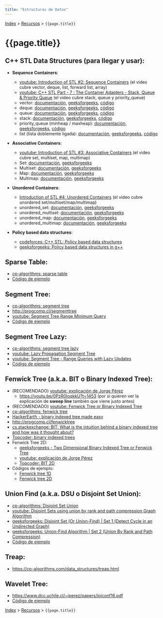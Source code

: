 ```yaml
---
title: "Estructuras de Datos"
---
```


[Index](../index) > [Recursos](resources) > ```{{page.title}}```

# {{page.title}}

## C++ STL Data Structures (para llegar y usar):

- **Sequence Containers**:
    - [youtube: Introduction of STL #2: Sequence Containers](https://www.youtube.com/watch?v=gxZJ5JNuWMY&feature=youtu.be) (el video cubre vector, deque, list, forward list, array)
    - [youtube: C++ STL Part - 7 : The Container Adapters - Stack, Queue & Priority Queue](https://www.youtube.com/watch?v=VZh8GXQAnxY) (el video cubre stack, queue y priority_queue)
    - vector: [documentación](http://www.cplusplus.com/reference/vector/vector/), [geeksforgeeks](https://www.geeksforgeeks.org/vector-in-cpp-stl/), [código](https://github.com/PabloMessina/Competitive-Programming-Material/blob/master/Data_Structures/C%2B%2B%20STL/vector.cpp)
    - deque: [documentación](http://www.cplusplus.com/reference/deque/deque/), [geeksforgeeks](https://www.geeksforgeeks.org/deque-cpp-stl/), [código](https://github.com/PabloMessina/Competitive-Programming-Material/blob/master/Data_Structures/C%2B%2B%20STL/deque.cpp)
    - queue: [documentación](http://www.cplusplus.com/reference/queue/queue/), [geeksforgeeks](https://www.geeksforgeeks.org/queue-cpp-stl/), [código](https://github.com/PabloMessina/Competitive-Programming-Material/blob/master/Data_Structures/C%2B%2B%20STL/queue%20%26%20stack.cpp)
    - stack: [documentación](http://www.cplusplus.com/reference/stack/stack/), [geeksforgeeks](https://www.geeksforgeeks.org/stack-in-cpp-stl/), [código](https://github.com/PabloMessina/Competitive-Programming-Material/blob/master/Data_Structures/C%2B%2B%20STL/queue%20%26%20stack.cpp)
    - priority_queue (minheap / maxheap): [documentación](http://www.cplusplus.com/reference/queue/priority_queue/), [geeksforgeeks](https://www.geeksforgeeks.org/priority-queue-in-cpp-stl/), [código](https://github.com/PabloMessina/Competitive-Programming-Material/blob/master/Data_Structures/C%2B%2B%20STL/priority_queue.cpp)
    - list (lista doblemente ligada): [documentación](http://www.cplusplus.com/reference/list/list/), [geeksforgeeks](https://www.geeksforgeeks.org/list-cpp-stl/), [código](https://github.com/PabloMessina/Competitive-Programming-Material/blob/master/Data_Structures/C%2B%2B%20STL/list.cpp)

- **Associative Containers**:
    - [youtube: Introduction of STL #3: Associative Containers](https://www.youtube.com/watch?v=6iyzPed7FrM&feature=youtu.be) (el video cubre set, multiset, map, multimap)
    - Set: [documentación](http://www.cplusplus.com/reference/set/set/), [geeksforgeeks](https://www.geeksforgeeks.org/set-in-cpp-stl/)
    - Multiset: [documentación](http://www.cplusplus.com/reference/set/multiset/), [geeksforgeeks](https://www.geeksforgeeks.org/multiset-in-cpp-stl/)
    - Map: [documentación](http://www.cplusplus.com/reference/map/map/), [geeksforgeeks](https://www.geeksforgeeks.org/map-associative-containers-the-c-standard-template-library-stl/)
    - Multimap: [documentación](http://www.cplusplus.com/reference/map/multimap/), [geeksforgeeks](https://www.geeksforgeeks.org/multimap-associative-containers-the-c-standard-template-library-stl/)

- **Unordered Containers**:
    - [Introduction of STL #4: Unordered Containers](https://www.youtube.com/watch?v=NNLvY9O7ufU) (el video cubre unordered set/multiset/map/multimap)
    - unordered_set: [documentación](http://www.cplusplus.com/reference/unordered_set/unordered_set/), [geeksforgeeks](https://www.geeksforgeeks.org/unordered_set-in-cpp-stl/)
    - unordered_multiset: [documentación](http://www.cplusplus.com/reference/unordered_set/unordered_multiset/), [geeksforgeeks](https://www.geeksforgeeks.org/unordered_multiset-and-its-uses/)
    - unordered_map: [documentación](http://www.cplusplus.com/reference/unordered_map/unordered_map/), [geeksforgeeks](https://www.geeksforgeeks.org/unordered_map-in-cpp-stl/)
    - unordered_multimap: [documentación](http://www.cplusplus.com/reference/unordered_map/unordered_multimap/), [geeksforgeeks](https://www.geeksforgeeks.org/unordered_multimap-and-its-application/)

- **Policy based data structures**:
    - [codeforces: C++ STL: Policy based data structures](https://codeforces.com/blog/entry/11080)
    - [geeksforgeeks: Policy based data structures in g++](https://www.geeksforgeeks.org/policy-based-data-structures-g/)

## Sparse Table:

- [cp-algorithms: sparse table](https://cp-algorithms.com/data_structures/sparse-table.html)
- [Código de ejemplo](https://github.com/PabloMessina/Competitive-Programming-Material/blob/master/Data_Structures/sparse-table.cpp)

## Segment Tree:

- [cp-algorithms: segment tree](https://cp-algorithms.com/data_structures/segment_tree.html)
- <http://progcomp.cl/segmenttree>
- [youtube: Segment Tree Range Minimum Query](https://www.youtube.com/watch?v=ZBHKZF5w4YU)
- [Código de ejemplo](https://github.com/PabloMessina/Competitive-Programming-Material/blob/master/Data_Structures/segment-tree.cpp)

## Segment Tree Lazy:

- [cp-algorithms: segment tree lazy](https://cp-algorithms.com/data_structures/segment_tree.html#toc-tgt-9)
- [youtube: Lazy Propagation Segment Tree](https://www.youtube.com/watch?v=xuoQdt5pHj0)
- [youtube: Segment Tree - Range Queries with Lazy Updates](https://www.youtube.com/watch?v=CN0N1ddJ9hA)
- [Código de ejemplo](https://github.com/PabloMessina/Competitive-Programming-Material/blob/master/Data_Structures/segment-tree-lazy.cpp)

## Fenwick Tree (a.k.a. BIT o Binary Indexed Tree):
- (RECOMENDADO) [youtube: explicación de Jorge Pérez](https://youtu.be/0PzR0IoqkkU?t=2160)
    - <https://youtu.be/0PzR0IoqkkU?t=1453> (por si quieren ver la explicación de **sweep line** también que viene justo antes)
- (RECOMENDADO) [youtube: Fenwick Tree or Binary Indexed Tree](https://www.youtube.com/watch?v=CWDQJGaN1gY)
- [cp-algorithms: fenwick tree](https://cp-algorithms.com/data_structures/fenwick.html)
- [HackerEarth - binary indexed tree made easy](https://www.hackerearth.com/practice/notes/binary-indexed-tree-made-easy-2/)
- <http://progcomp.cl/fenwicktree>
- [cs.stackexchange: BIT: What is the intuition behind a binary indexed tree and how was it thought about?](https://cs.stackexchange.com/questions/10538/bit-what-is-the-intuition-behind-a-binary-indexed-tree-and-how-was-it-thought-a)
- [Topcoder: binary indexed trees](https://www.topcoder.com/community/data-science/data-science-tutorials/binary-indexed-trees/)
- Fenwick Tree 2D:
  - [geeksforgeeks - Two Dimensional Binary Indexed Tree or Fenwick Tree](http://www.geeksforgeeks.org/two-dimensional-binary-indexed-tree-or-fenwick-tree/)
  - [youtube: explicación de Jorge Pérez](https://youtu.be/0PzR0IoqkkU?t=4207)
  - [Topcoder: BIT 2D](https://www.topcoder.com/community/data-science/data-science-tutorials/binary-indexed-trees/#2d)
- Códigos de ejemplo:
    - [Fenwick tree 1D](https://github.com/PabloMessina/Competitive-Programming-Material/blob/master/Data_Structures/fenwicktree.cpp)
    - [Fenwick tree 2D](https://github.com/PabloMessina/Competitive-Programming-Material/blob/master/Data_Structures/fenwicktree2D.cpp)

## Union Find (a.k.a. DSU o Disjoint Set Union):

- [cp-algorithms: Disjoint Set Union](https://cp-algorithms.com/data_structures/disjoint_set_union.html)
- [youtube: Disjoint Sets using union by rank and path compression Graph Algorithm](https://www.youtube.com/watch?v=ID00PMy0-vE)
- [geeksforgeeks: Disjoint Set (Or Union-Find) \| Set 1 (Detect Cycle in an Undirected Graph)](https://www.geeksforgeeks.org/union-find/)
- [geeksforgeeks: Union-Find Algorithm \| Set 2 (Union By Rank and Path Compression)](https://www.geeksforgeeks.org/union-find-algorithm-set-2-union-by-rank/)
- [Código de ejemplo](https://github.com/PabloMessina/Competitive-Programming-Material/blob/master/Data_Structures/unionfind.cpp)

## Treap:
- <https://cp-algorithms.com/data_structures/treap.html>

## Wavelet Tree:

- <https://www.dcc.uchile.cl/~jperez/papers/ioiconf16.pdf>
- [Código de ejemplo](https://github.com/PabloMessina/Competitive-Programming-Material/blob/master/Data_Structures/WaveletTree.cpp)

[Index](../index) > [Recursos](resources) > ```{{page.title}}```

